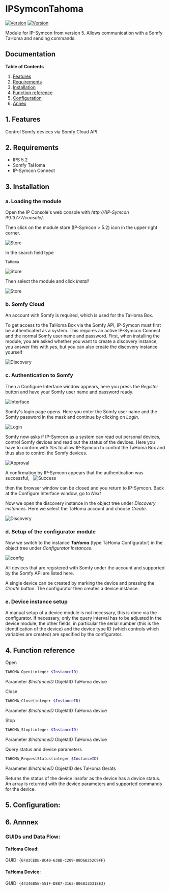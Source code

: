 # IPSymconTahoma
[![Version](https://img.shields.io/badge/Symcon-PHPModul-red.svg)](https://www.symcon.de/service/dokumentation/entwicklerbereich/sdk-tools/sdk-php/)
[![Version](https://img.shields.io/badge/Symcon%20Version-5.0%20%3E-green.svg)](https://www.symcon.de/forum/threads/37412-IP-Symcon-5-0-%28Testing%29)

Module for IP-Symcon from version 5. Allows communication with a Somfy TaHoma and sending commands.

## Documentation

**Table of Contents**

1. [Features](#1-features)
2. [Requirements](#2-requirements)
3. [Installation](#3-installation)
4. [Function reference](#4-functionreference)
5. [Configuration](#5-configuration)
6. [Annex](#6-annex)

## 1. Features

Control Somfy devices via Somfy Cloud API. 
	  
## 2. Requirements

 - IPS 5.2
 - Somfy TaHoma
 - IP-Symcon Connect

## 3. Installation

### a. Loading the module

Open the IP Console's web console with _http://{IP-Symcon IP}:3777/console/_.

Then click on the module store (IP-Symcon > 5.2) icon in the upper right corner.

![Store](img/store_icon.png?raw=true "open store")

In the search field type

```
TaHoma
```  


![Store](img/module_store_search_en.png?raw=true "module search")

Then select the module and click _Install_

![Store](img/install_en.png?raw=true "install")

### b. Somfy Cloud
An account with Somfy is required, which is used for the TaHoma Box.

To get access to the TaHoma Box via the Somfy API, IP-Symcon must first be authenticated as a system.
This requires an active IP-Symcon Connect and the normal Somfy user name and password.
First, when installing the module, you are asked whether you want to create a discovery instance, you answer this with _yes_, but you can also create the discovery instance yourself

![Discovery](img/discovery_en.png?raw=true "discovery")

### c. Authentication to Somfy
Then a Configure Interface window appears, here you press the _Register_ button and have your Somfy user name and password ready.

![Interface](img/interface.png?raw=true "interface")

Somfy's login page opens. Here you enter the Somfy user name and the Somfy password in the mask and continue by clicking on _Login_.

![Login](img/somfy_login.png?raw=true "Login")

Somfy now asks if IP-Symcon as a system can read out personal devices, control Somfy devices and read out the status of the devices.
Here you have to confirm with _Yes_ to allow IP-Symcon to control the TaHoma Box and thus also to control the Somfy devices.

![Approval](img/genehmigung.png?raw=true "approval")

A confirmation by IP-Symcon appears that the authentication was successful,
 
![Success](img/sucess.png?raw=true "Success")

then the browser window can be closed and you return to IP-Symcon.
Back at the Configure Interface window, go to _Next_

Now we open the discovery instance in the object tree under _Discovery instances_. Here we select the TaHoma account and choose _Create_.

![Discovery](img/discovery1_en.png?raw=true "discoverywindow")


### d. Setup of the configurator module

Now we switch to the instance _**TaHoma**_ (type TaHoma Configurator) in the object tree under _Configurator Instances_.

![config](img/config_en.png?raw=true "config")

All devices that are registered with Somfy under the account and supported by the Somfy API are listed here.

A single device can be created by marking the device and pressing the _Create_ button. The configurator then creates a device instance.

### e. Device instance setup
A manual setup of a device module is not necessary, this is done via the configurator. If necessary, only the query interval has to be adjusted in the device module; the other fields, in particular the serial number (this is the identification of the device) and the device type ID (which controls which variables are created) are specified by the configurator.


## 4. Function reference

Öpen
```php
TAHOMA_Open(integer $InstanceID)
``` 
Parameter _$InstanceID_ ObjektID TaHoma device

Close
```php
TAHOMA_Close(integer $InstanceID)
``` 
Parameter _$InstanceID_ ObjektID TaHoma device

Stop
```php
TAHOMA_Stop(integer $InstanceID)
``` 
Parameter _$InstanceID_ ObjektID TaHoma device

Query status and device parameters
```php
TAHOMA_RequestStatus(integer $InstanceID)
``` 
Parameter _$InstanceID_ ObjektID des TaHoma Geräts

Returns the status of the device insofar as the device has a device status. An array is returned with the device parameters and supported commands for the device.

## 5. Configuration:




## 6. Annnex

###  GUIDs und Data Flow:

#### TaHoma Cloud:

GUID: `{6F83CEDB-BC40-63BB-C209-88D6B252C9FF}` 


#### TaHoma Device:

GUID: `{4434685E-551F-D887-3163-006833D318E3}` 

